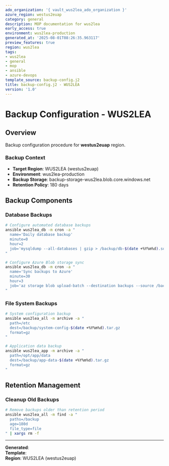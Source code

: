 ```yaml
---
ado_organization: '{ vault_wus2lea_ado_organization }'
azure_region: westus2euap
category: general
description: MOP documentation for wus2lea
early_access: true
environment: wus2lea-production
generated_at: '2025-08-01T08:26:35.963117'
preview_features: true
region: wus2lea
tags:
- wus2lea
- general
- mop
- ansible
- azure-devops
template_source: backup-config.j2
title: backup-config.j2 - WUS2LEA
version: '1.0'
---
```



# Backup Configuration - WUS2LEA

## Overview

Backup configuration procedure for **westus2euap** region.

### Backup Context

- **Target Region**: WUS2LEA (westus2euap)
- **Environment**: wus2lea-production
- **Backup Storage**: backup-storage-wus2lea.blob.core.windows.net
- **Retention Policy**: 180 days

## Backup Components

### Database Backups
```bash
# Configure automated database backups
ansible wus2lea_db -m cron -a "
  name='Daily database backup'
  minute=0
  hour=2
  job='mysqldump --all-databases | gzip > /backup/db-$(date +%Y%m%d).sql.gz'
"

# Configure Azure Blob storage sync
ansible wus2lea_db -m cron -a "
  name='Sync backups to Azure'
  minute=30
  hour=3
  job='az storage blob upload-batch --destination backups --source /backup/'
"
```

### File System Backups
```bash
# System configuration backup
ansible wus2lea_all -m archive -a "
  path=/etc
  dest=/backup/system-config-$(date +%Y%m%d).tar.gz
  format=gz
"

# Application data backup
ansible wus2lea_app -m archive -a "
  path=/opt/app/data
  dest=/backup/app-data-$(date +%Y%m%d).tar.gz
  format=gz
"
```

## Retention Management

### Cleanup Old Backups
```bash
# Remove backups older than retention period
ansible wus2lea_all -m find -a "
  paths=/backup
  age=180d
  file_type=file
" | xargs rm -f
```

---

**Generated**:   
**Template**:   
**Region**: WUS2LEA (westus2euap)